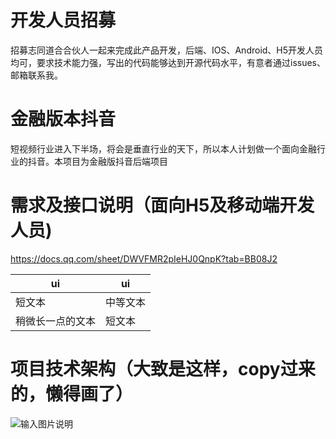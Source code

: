 # 开发人员招募
招募志同道合合伙人一起来完成此产品开发，后端、IOS、Android、H5开发人员均可，要求技术能力强，写出的代码能够达到开源代码水平，有意者通过issues、邮箱联系我。 
# 金融版本抖音
短视频行业进入下半场，将会是垂直行业的天下，所以本人计划做一个面向金融行业的抖音。本项目为金融版抖音后端项目
# 需求及接口说明（面向H5及移动端开发人员)
https://docs.qq.com/sheet/DWVFMR2pIeHJ0QnpK?tab=BB08J2

|  ui|  ui | 
| ------ | ------ |
| 短文本 | 中等文本 |
| 稍微长一点的文本 | 短文本 |

# 项目技术架构（大致是这样，copy过来的，懒得画了）
![输入图片说明](https://images.gitee.com/uploads/images/2021/0822/100415_a53b81ea_306139.png "屏幕截图.png")

